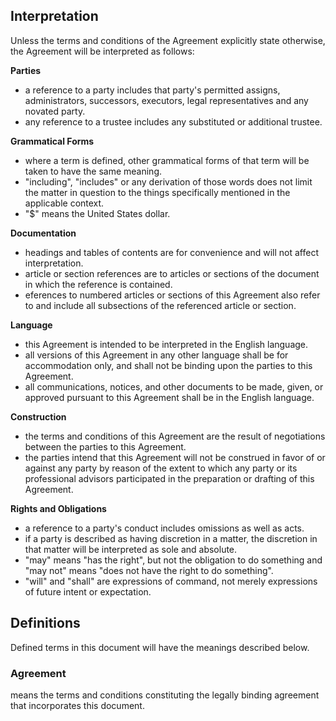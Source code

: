 ## Interpretation

Unless the terms and conditions of the Agreement explicitly state otherwise, the Agreement will be interpreted as follows:

**Parties**
- a reference to a party includes that party's permitted assigns, administrators, successors, executors, legal representatives and any novated party.
- any reference to a trustee includes any substituted or additional trustee.

**Grammatical Forms**
- where a term is defined, other grammatical forms of that term will be taken to have the same meaning.
- "including", "includes" or any derivation of those words does not limit the matter in question to the things specifically mentioned in the applicable context.
- "$" means the United States dollar.

**Documentation**
- headings and tables of contents are for convenience and will not affect interpretation.
- article or section references are to articles or sections of the document in which the reference is contained.
- eferences to numbered articles or sections of this Agreement also refer to and include all subsections of the referenced article or section. 

**Language**
- this Agreement is intended to be interpreted in the English language. 
- all versions of this Agreement in any other language shall be for accommodation only, and shall not be binding upon the parties to this Agreement. 
- all communications, notices, and other documents to be made, given, or approved pursuant to this Agreement shall be in the English language.

 **Construction**
- the terms and conditions of this Agreement are the result of negotiations between the parties to this Agreement. 
- the parties intend that this Agreement will not be construed in favor of or against any party by reason of the extent to which any party or its professional advisors participated in the preparation or drafting of this Agreement.

**Rights and Obligations**
- a reference to a party's conduct includes omissions as well as acts.
- if a party is described as having discretion in a matter, the discretion in that matter will be interpreted as sole and absolute.
- "may" means "has the right", but not the obligation to do something and "may not" means "does not have the right to do something".
- "will" and "shall" are expressions of command, not merely expressions of future intent or expectation.

## Definitions

Defined terms in this document will have the meanings described below.

### Agreement
means the terms and conditions constituting the legally binding agreement that incorporates this document.
